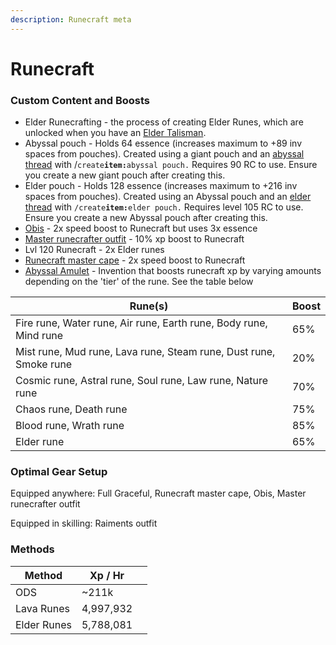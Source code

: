 ```yaml
---
description: Runecraft meta
---
```


# Runecraft

### Custom Content and Boosts



* Elder Runecrafting - the process of creating Elder Runes, which are unlocked when you have an [Elder Talisman](../minigames/ourania-delivery-service-ods.md#ods-shop).
* Abyssal pouch - Holds 64 essence (increases maximum to +89 inv spaces from pouches). Created using a giant pouch and an [abyssal thread](../bosses/demi-bosses/malygos.md#loot) with /`create`**`item:`**`abyssal pouch.` Requires 90 RC to use. Ensure you create a new giant pouch after creating this.
* Elder pouch - Holds 128 essence (increases maximum to +216 inv spaces from pouches). Created using an Abyssal pouch and an [elder thread](../minigames/ourania-delivery-service-ods.md#ods-shop) with `/create`**`item:`**`elder pouch.` Requires level 105 RC to use. Ensure you create a new Abyssal pouch after creating this.
* [Obis](../custom-items/pets.md#miscellaneous-pets) - 2x speed boost to Runecraft but uses 3x essence
* [Master runecrafter outfit](../minigames/ourania-delivery-service-ods.md#ods-shop) - 10% xp boost to Runecraft
* Lvl 120 Runecraft - 2x Elder runes
* [Runecraft master cape](../custom-items/equippables.md#master-capes) - 2x speed boost to Runecraft
* [Abyssal Amulet](invention/#inventions) - Invention that boosts runecraft xp by varying amounts depending on the 'tier' of the rune. See the table below

| Rune(s)                                                           | Boost |
| ----------------------------------------------------------------- | ----- |
| Fire rune, Water rune, Air rune, Earth rune, Body rune, Mind rune | 65%   |
| Mist rune, Mud rune, Lava rune, Steam rune, Dust rune, Smoke rune | 20%   |
| Cosmic rune, Astral rune, Soul rune, Law rune, Nature rune        | 70%   |
| Chaos rune, Death rune                                            | 75%   |
| Blood rune, Wrath rune                                            | 85%   |
| Elder rune                                                        | 65%   |

### Optimal Gear Setup

Equipped anywhere: Full Graceful, Runecraft master cape, Obis, Master runecrafter outfit

Equipped in skilling: Raiments outfit

### Methods

<table><thead><tr><th>Method</th><th>Xp / Hr</th><th data-hidden></th></tr></thead><tbody><tr><td>ODS</td><td>~211k</td><td></td></tr><tr><td>Lava Runes</td><td>4,997,932</td><td></td></tr><tr><td>Elder Runes</td><td>5,788,081</td><td></td></tr></tbody></table>

